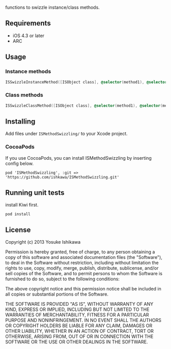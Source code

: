 functions to swizzle instance/class methods.

## Requirements

- iOS 4.3 or later
- ARC

## Usage

### Instance methods

```objectivec
ISSwizzleInstanceMethod([ISObject class], @selector(method1), @selector(method2));
```

### Class methods
```objectivec
ISSwizzleClassMethod([ISObject class], @selector(method1), @selector(method2));
```

## Installing

Add files under `ISMethodSwizzling/` to your Xcode project.

### CocoaPods

If you use CocoaPods, you can install ISMethodSwizzling by inserting config below.

```
pod 'ISMethodSwizzling', :git => 'https://github.com/ishkawa/ISMethodSwizzling.git'
```

## Running unit tests

install Kiwi first.
```
pod install
```


## License

Copyright (c) 2013 Yosuke Ishikawa

Permission is hereby granted, free of charge, to any person obtaining a copy of this software and associated documentation files (the "Software"), to deal in the Software without restriction, including without limitation the rights to use, copy, modify, merge, publish, distribute, sublicense, and/or sell copies of the Software, and to permit persons to whom the Software is furnished to do so, subject to the following conditions:

The above copyright notice and this permission notice shall be included in all copies or substantial portions of the Software.

THE SOFTWARE IS PROVIDED "AS IS", WITHOUT WARRANTY OF ANY KIND, EXPRESS OR IMPLIED, INCLUDING BUT NOT LIMITED TO THE WARRANTIES OF MERCHANTABILITY, FITNESS FOR A PARTICULAR PURPOSE AND NONINFRINGEMENT. IN NO EVENT SHALL THE AUTHORS OR COPYRIGHT HOLDERS BE LIABLE FOR ANY CLAIM, DAMAGES OR OTHER LIABILITY, WHETHER IN AN ACTION OF CONTRACT, TORT OR OTHERWISE, ARISING FROM, OUT OF OR IN CONNECTION WITH THE SOFTWARE OR THE USE OR OTHER DEALINGS IN THE SOFTWARE.
